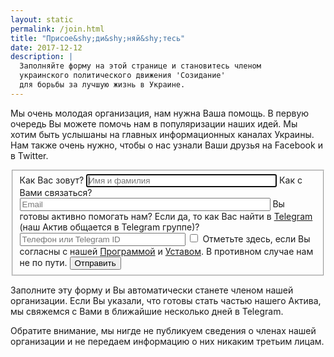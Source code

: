 ```yaml
---
layout: static
permalink: /join.html
title: "Присое&shy;ди&shy;няй&shy;тесь"
date: 2017-12-12
description: |
  Заполняйте форму на этой странице и становитесь членом
  украинского политического движения 'Созидание'
  для борьбы за лучшую жизнь в Украине.
---
```


Мы очень молодая организация, нам нужна Ваша помощь. В первую очередь
Вы можете помочь нам в популяризации наших идей. Мы
хотим быть услышаны на главных информационных каналах
Украины. Нам также очень нужно, чтобы о нас узнали Ваши друзья на Facebook и в Twitter.

<form action="http://formspree.io/sozidanie.org.ua@gmail.com" method="post">
<fieldset>
<input type="hidden" name="_next" value="http://www.sozidanie.org.ua/thanks.html"/>
<input type="hidden" name="_subject" value="new member"/>
<input type="hidden" name="_format" value="text"/>
<label for="name">Как Вас зовут?</label>
<input id="name" name="name" type="text" size="35" tabindex="1" placeholder="Имя и фамилия" autofocus="autofocus"/>
<label for="email">Как с Вами связаться?</label>
<input id="email" name="email" type="email" size="47" tabindex="2" placeholder="Email"/>
<label for="telegram">Вы готовы активно помогать нам? Если да,
то как Вас найти в <a href="https://telegram.org/">Telegram</a>
(наш Актив общается в Telegram группе)?</label>
<input id="telegram" name="telegram" type="text" size="30" tabindex="3" placeholder="Телефон или Telegram ID"/>
<input id="agree" type="checkbox" name="agree" tabindex="4"/>
<label for="agree">
Отметьте здесь, если Вы согласны с нашей
<a href="/program.html">Программой</a>
и
<a href="/bylaws.html">Уставом</a>.
В противном случае нам не по пути.
</label>
<button type="submit" tabindex="5">Отправить</button>
</fieldset>
</form>

Заполните эту форму и Вы автоматически станете членом нашей организации.
Если Вы указали, что готовы стать частью нашего Актива,
мы свяжемся с Вами в ближайшие несколько дней в Telegram.

Обратите внимание, мы нигде не публикуем сведения о членах нашей
организации и не передаем информацию о них никаким третьим лицам.
